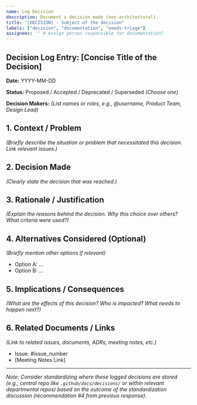 ```yaml
---
name: Log Decision
description: Document a decision made (non-architectural).
title: "[DECISION] - Subject of the decision"
labels: ["decision", "documentation", "needs-triage"]
assignees: '' # Assign person responsible for documentation?
---
```


## Decision Log Entry: [Concise Title of the Decision]

**Date:** YYYY-MM-DD

**Status:** Proposed / Accepted / Deprecated / Superseded *(Choose one)*

**Decision Makers:** *(List names or roles, e.g., @username, Product Team, Design Lead)*

## 1. Context / Problem

*(Briefly describe the situation or problem that necessitated this decision. Link relevant issues.)*

## 2. Decision Made

*(Clearly state the decision that was reached.)*

## 3. Rationale / Justification

*(Explain the reasons behind the decision. Why this choice over others? What criteria were used?)*

## 4. Alternatives Considered (Optional)

*(Briefly mention other options if relevant)*

* Option A: ...
* Option B: ...

## 5. Implications / Consequences

*(What are the effects of this decision? Who is impacted? What needs to happen next?)*

## 6. Related Documents / Links

*(Link to related issues, documents, ADRs, meeting notes, etc.)*

* Issue: #issue_number
* [Meeting Notes Link]

---
*Note: Consider standardizing where these logged decisions are stored (e.g., central repo like `.github/docs/decisions/` or within relevant departmental repos) based on the outcome of the standardization discussion (recommendation #4 from previous response).*

